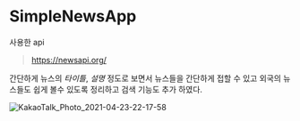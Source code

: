 SimpleNewsApp
==================

사용한 api
> https://newsapi.org/

간단하게 뉴스의 *타이틀*, *설명* 정도로 보면서 뉴스들을 간단하게 접할 수 있고 외국의 뉴스들도 쉽게 볼수 있도록 정리하고 검색 기능도 추가 하였다.


![KakaoTalk_Photo_2021-04-23-22-17-58](https://user-images.githubusercontent.com/54847106/115877672-aa039f80-a482-11eb-9f84-56bd21d26ff9.jpeg)
